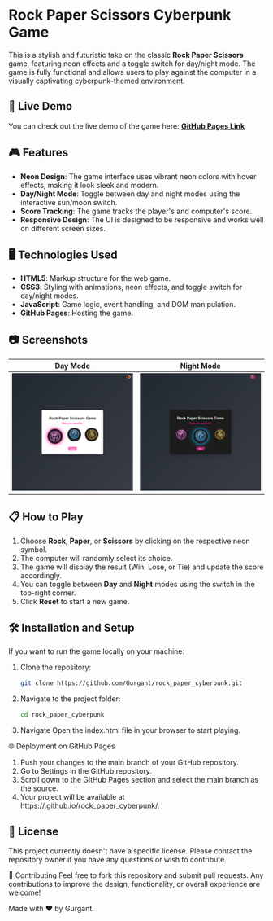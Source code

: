 # Rock Paper Scissors Cyberpunk Game

This is a stylish and futuristic take on the classic **Rock Paper Scissors** game, featuring neon effects and a toggle switch for day/night mode. The game is fully functional and allows users to play against the computer in a visually captivating cyberpunk-themed environment.

## 🚀 Live Demo

You can check out the live demo of the game here: [**GitHub Pages Link**](https://Gurgant.github.io/rock_paper_cyberpunk/)

## 🎮 Features

- **Neon Design**: The game interface uses vibrant neon colors with hover effects, making it look sleek and modern.
- **Day/Night Mode**: Toggle between day and night modes using the interactive sun/moon switch.
- **Score Tracking**: The game tracks the player's and computer's score.
- **Responsive Design**: The UI is designed to be responsive and works well on different screen sizes.

## 🖥️ Technologies Used

- **HTML5**: Markup structure for the web game.
- **CSS3**: Styling with animations, neon effects, and toggle switch for day/night modes.
- **JavaScript**: Game logic, event handling, and DOM manipulation.
- **GitHub Pages**: Hosting the game.

## 📷 Screenshots

| Day Mode                                                 | Night Mode                                                   |
| -------------------------------------------------------- | ------------------------------------------------------------ |
| ![Day Mode Screenshot](./images/day_mode_screenshot.png) | ![Night Mode Screenshot](./images/night_mode_screenshot.png) |

## 📋 How to Play

1. Choose **Rock**, **Paper**, or **Scissors** by clicking on the respective neon symbol.
2. The computer will randomly select its choice.
3. The game will display the result (Win, Lose, or Tie) and update the score accordingly.
4. You can toggle between **Day** and **Night** modes using the switch in the top-right corner.
5. Click **Reset** to start a new game.

## 🛠️ Installation and Setup

If you want to run the game locally on your machine:

1. Clone the repository:

   ```bash
   git clone https://github.com/Gurgant/rock_paper_cyberpunk.git

   ```

2. Navigate to the project folder:

   ```bash
   cd rock_paper_cyberpunk

   ```

3. Navigate Open the index.html file in your browser to start playing.

🌐 Deployment on GitHub Pages

1. Push your changes to the main branch of your GitHub repository.
2. Go to Settings in the GitHub repository.
3. Scroll down to the GitHub Pages section and select the main branch as the source.
4. Your project will be available at https://<your-username>.github.io/rock_paper_cyberpunk/.

## 📝 License

This project currently doesn't have a specific license. Please contact the repository owner if you have any questions or wish to contribute.

🤝 Contributing
Feel free to fork this repository and submit pull requests. Any contributions to improve the design, functionality, or overall experience are welcome!

Made with ❤️ by Gurgant.
